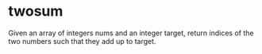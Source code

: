 # twosum
Given an array of integers nums and an integer target,  return indices of the two numbers such that they add up to target.
